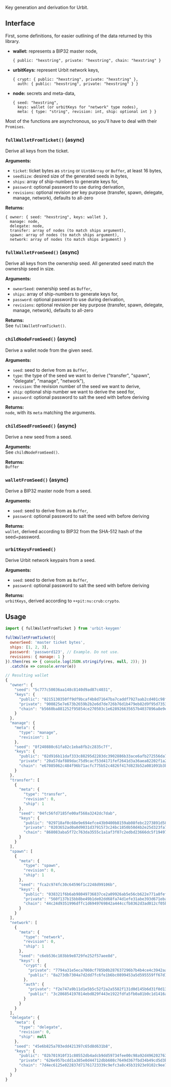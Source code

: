Key generation and derivation for Urbit.

## Interface

First, some definitions, for easier outlining of the data returned by this library.

- **wallet:** represents a BIP32 master node,  
  ```
  { public: "hexstring", private: "hexstring", chain: "hexstring" }
  ```
- **urbitKeys:** represent Urbit network keys,  
  ```
  { crypt: { public: "hexstring", private: "hexstring" },  
    auth: { public: "hexstring", private: "hexstring" } }
  ```
- **node:** secrets and meta-data,  
  ```
  { seed: "hexstring",
    keys: wallet (or urbitKeys for "network" type nodes),
    meta: { type: "string", revision: int, ship: optional int } }
  ```

Most of the functions are asynchronous, so you'll have to deal with their `Promises`.

### `fullWalletFromTicket()` (async)

Derive all keys from the ticket.

**Arguments:**
- `ticket`: ticket bytes as `string` or `Uint8Array` or `Buffer`, at least 16 bytes,
- `seedSize`: desired size of the generated seeds in bytes,
- `ships`: array of ship-numbers to generate keys for,
- `password`: optional password to use during derivation,
- `revisions`: optional revision per key purpose (transfer, spawn, delegate, manage, network), defaults to all-zero

**Returns:**  
```
{ owner: { seed: "hexstring", keys: wallet },
  manage: node,
  delegate: node,
  transfer: array of nodes (to match ships argument),
  spawn: array of nodes (to match ships argument),
  network: array of nodes (to match ships argument) }
```

### `fullWalletFromSeed()` (async)

Derive all keys from the ownership seed. All generated seed match the ownership seed in size.

**Arguments:**  
- `ownerSeed`: ownership seed as `Buffer`,
- `ships`: array of ship-numbers to generate keys for,
- `password`: optional password to use during derivation,
- `revisions`: optional revision per key purpose (transfer, spawn, delegate, manage, network), defaults to all-zero

**Returns:**  
See `fullWalletFromTicket()`.

### `childNodeFromSeed()` (async)

Derive a wallet node from the given seed.

**Arguments:**  
- `seed`: seed to derive from as `Buffer`,
- `type`: the type of the seed we want to derive ("transfer", "spawn", "delegate", "manage", "network"),
- `revision`: the revision number of the seed we want to derive,
- `ship`: optional ship number we want to derive the seed for,
- `password`: optional password to salt the seed with before deriving

**Returns:**  
`node`, with its `meta` matching the arguments.

### `childSeedFromSeed()` (async)

Derive a new seed from a seed.

**Arguments:**  
See `childNodeFromSeed()`.

**Returns:**  
`Buffer`

### `walletFromSeed()` (async)

Derive a BIP32 master node from a seed.

**Arguments:**  
- `seed`: seed to derive from as `Buffer`,
- `password`: optional password to salt the seed with before deriving

**Returns:**  
`wallet`, derived according to BIP32 from the SHA-512 hash of the seed+password.

### `urbitKeysFromSeed()`

Derive Urbit network keypairs from a seed.

**Arguments:**  
- `seed`: seed to derive from as `Buffer`,
- `password`: optional password to salt the seed with before deriving

**Returns:**  
`urbitKeys`, derived according to `++pit:nu:crub:crypto`.

## Usage

```js
import { fullWalletFromTicket } from 'urbit-keygen'

fullWalletFromTicket({
  ownerSeed: 'master ticket bytes',
  ships: [1, 2, 3],
  password: 'password123', // Example. Do not use.
  revisions: { manage: 1 }
}).then(res => { console.log(JSON.stringify(res, null, 2)); })
  .catch(e => console.error(e))

// Resulting wallet
{
  "owner": {
    "seed": "5c777c50036aa148c8140d9ad87c4031",
    "keys": {
      "public": "0215130350ff9df9bcaf4b8d71647ba7caddf7927aab2cd401c98fe96ac4726656",
      "private": "900825e7e673b2659b2b2e6d7de726b76d1b479eb82d9f95d735391a056013dc",
      "chain": "b5660ba881252f95854ce270503c1e628926635657b4037896a8e9ecedcdb464"
    }
  },
  "manage": {
    "meta": {
      "type": "manage",
      "revision": 1
    },
    "seed": "8f240880c61fa82c1eba8fb2c2835c7f",
    "keys": {
      "public": "02d916b11daf333c88295d2283dc3902886b33ace6afb272556da73464437e7b9d",
      "private": "20a57daf889dac75d9cacf53d4171fef2641d3a36aea82202f1a293a4ce17866",
      "chain": "e67085062c484f96b71acfc775b52c4826f417d823b52a081091b3bbc7e05f0f"
    }
  },
  "transfer": [
    {
      "meta": {
        "type": "transfer",
        "revision": 0,
        "ship": 1
      },
      "seed": "04fc56fd7185fe00af568a3242dc7dab",
      "keys": {
        "public": "029718af0c68e9e694efce43b9400b8159ab08febc2273891d58ee5661cb0d726b",
        "private": "0203652ad0a0d9031d3791573c24bc1850b50d4b2e25d323fa74ddcd68a66631",
        "chain": "868083aba5f72c763da3555c1a1af3f07c2edbd23666dc5f19497458829af1a8"
      }
    }
  ],
  "spawn": [
    {
      "meta": {
        "type": "spawn",
        "revision": 0,
        "ship": 1
      },
      "seed": "fca2c974fc30c64596f1c2248d99106b",
      "keys": {
        "public": "038321f6b6ab98049736837ce2a09926ab5e56cb622e771a8fefb17d4280a7001a",
        "private": "560f137b15bb8be49b1de02dd68fa74d1efe31abe393d671eba580234a82e9e2",
        "chain": "44c24d9351996dffc1d6949769842a444ccfb8362d3ad012cf05bcf598836bb3"
      }
    }
  ],
  "network": [
    {
      "meta": {
        "type": "network",
        "revision": 0,
        "ship": 1
      },
      "seed": "c6eb536c103bb9e8729fe252f57aee8d",
      "keys": {
        "crypt": {
          "private": "7794a31e5eca7060cf785b0b287637296b7b4b4ce4c3942aa577cbcb1b28aafa",
          "public": "8a273db7304a7d2dd7fc6fe1b6bc0899453a5d595559ff67d11d1f6cb16c8fe4"
        },
        "auth": {
          "private": "f2e747a9b11d1e5b5c52f2a2a5582f131d0d145b6d31f0d13b37162bbb1a3004",
          "public": "3c286854197814ebd829f443e1922fdfa5fb0a81b0c1d1416ae10670c1c2951b"
        }
      }
    }
  ],
  "delegate": {
    "meta": {
      "type": "delegate",
      "revision": 0,
      "ship": null
    },
    "seed": "45e6b825a703edd421397c65d8d631b8",
    "keys": {
      "public": "02b701910f31c80552db4adcb9dd59734fee00c98a92d4962027634b7181408e34",
      "private": "626e957bcdd1a385e0d44712dbb608c7649d367fbd34b49cd5d3b9fc14015e62",
      "chain": "7d4ec6125e022837d71761723339c9efc3a8c45b31923e9102c9ee76cdc72838"
    }
  }
}
```
